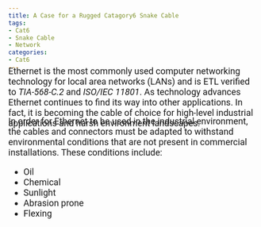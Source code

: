 ```yaml
---
title: A Case for a Rugged Catagory6 Snake Cable
tags: 
- Cat6
- Snake Cable
- Network
categories: 
- Cat6
---
```

<link href="https://fonts.googleapis.com/css?family=Roboto|Yanone+Kaffeesatz" rel="stylesheet">
<div style="font-family: 'Roboto', sans-serif; font-size: 18px; margin-top: -25px;">
Ethernet is the most commonly used computer networking
technology for local area networks (LANs) and is
ETL verified to <em>TIA-568-C.2</em> and <em>ISO/IEC 11801</em>. As technology advances Ethernet continues to find
its way into other applications. In fact, it is becoming the
cable of choice for high-level industrial applications and harsh environment landscapes.
</div>

<div style="font-family: 'Roboto', sans-serif; font-size: 18px; margin-top: -25px;">
In order for Ethernet to be used in the industrial environment,
the cables and connectors must be adapted to withstand
environmental conditions that are not present in commercial
installations. These conditions include:
<ul>
<li>Oil</li>
<li>Chemical
</li>
<li>Sunlight
</li>
<li>Abrasion prone
</li>
<li>Flexing
</li>
</ul>
</div>
</div>
</div>